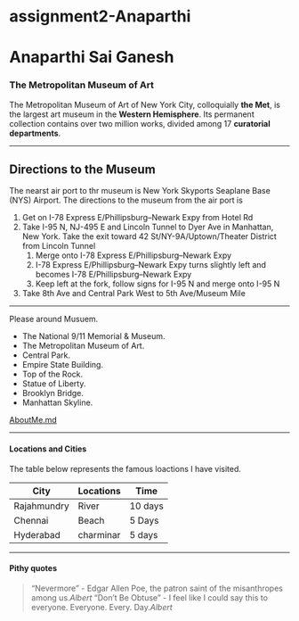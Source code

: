 # assignment2-Anaparthi
# Anaparthi Sai Ganesh
### The Metropolitan Museum of Art 

The Metropolitan Museum of Art of New York City, colloquially **the Met**, is the largest art museum in the **Western Hemisphere**. Its permanent collection contains over two million works, divided among 17 **curatorial departments**.

***
## Directions to the Museum
The nearst air port to thr museum is New York Skyports Seaplane Base (NYS) Airport. The directions to the museum from the air port is 

1. Get on I-78 Express E/Phillipsburg–Newark Expy from Hotel Rd
2. Take I-95 N, NJ-495 E and Lincoln Tunnel to Dyer Ave in Manhattan, New York. Take the exit toward 42 St/NY-9A/Uptown/Theater District from Lincoln Tunnel
    1. Merge onto I-78 Express E/Phillipsburg–Newark Expy
    2. I-78 Express E/Phillipsburg–Newark Expy turns slightly left and    becomes I-78 E/Phillipsburg–Newark Expy
    3. Keep left at the fork, follow signs for I-95 N and merge onto I-95 N
3. Take 8th Ave and Central Park West to 5th Ave/Museum Mile

***
Please around Musuem.

* The National 9/11 Memorial & Museum.
* The Metropolitan Museum of Art.
* Central Park.
* Empire State Building.
* Top of the Rock.
* Statue of Liberty.
* Brooklyn Bridge.
* Manhattan Skyline.


[AboutMe.md](https://github.com/anaparthisaiganesh/assignment2-Anaparthi/blob/e4f3586fe970fda27348966e44889e329c9af6c3/AboutMe.md)

*** 

#### Locations and Cities

  The table below represents the famous loactions I have visited.

  |City | Locations | Time|
  | ----|-----------|-----|
  |Rajahmundry| River| 10 days|
  |Chennai|Beach| 5 Days|
  |Hyderabad|charminar|5 days|

 ***
 #### Pithy quotes
 >“Nevermore” - Edgar Allen Poe, the patron saint of the misanthropes among us.*Albert*
 >“Don’t Be Obtuse” - I feel like I could say this to everyone. Everyone. Every. Day.*Albert*








